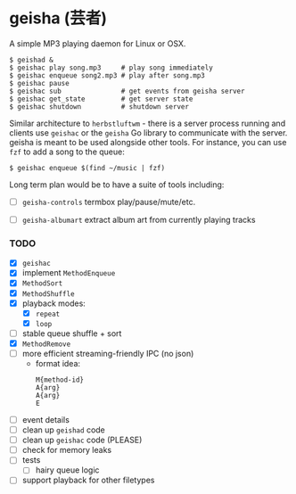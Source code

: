 # geisha (芸者)

A simple MP3 playing daemon for Linux or OSX.

    $ geishad &
    $ geishac play song.mp3     # play song immediately
    $ geishac enqueue song2.mp3 # play after song.mp3
    $ geishac pause
    $ geishac sub               # get events from geisha server
    $ geishac get_state         # get server state
    $ geishac shutdown          # shutdown server

Similar architecture to `herbstluftwm` - there is a server process
running and clients use `geishac` or the `geisha` Go library to
communicate with the server. geisha is meant to be used alongside
other tools. For instance, you can use `fzf` to add a song to the
queue:

    $ geishac enqueue $(find ~/music | fzf)

Long term plan would be to have a suite of tools including:

 - [ ] `geisha-controls` termbox play/pause/mute/etc.
 - [ ] `geisha-albumart` extract album art from currently playing tracks


### TODO

 - [x] `geishac`
 - [x] implement `MethodEnqueue`
 - [x] `MethodSort`
 - [x] `MethodShuffle`
 - [x] playback modes:
   - [x] `repeat`
   - [x] `loop`
 - [ ] stable queue shuffle + sort
 - [x] `MethodRemove`
 - [ ] more efficient streaming-friendly IPC (no json)
   - format idea:
     ```
     M{method-id}
     A{arg}
     A{arg}
     E
     ```
 - [ ] event details
 - [ ] clean up `geishad` code
 - [ ] clean up `geishac` code (PLEASE)
 - [ ] check for memory leaks
 - [ ] tests
   - [ ] hairy queue logic
 - [ ] support playback for other filetypes
